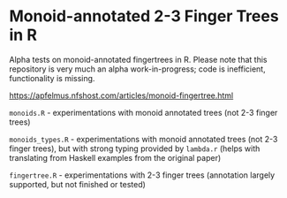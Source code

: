# Monoid-annotated 2-3 Finger Trees in R

Alpha tests on monoid-annotated fingertrees in R. Please note that this repository is very much an alpha work-in-progress; code is 
inefficient, functionality is missing. 

https://apfelmus.nfshost.com/articles/monoid-fingertree.html

`monoids.R` - experimentations with monoid annotated trees (not 2-3 finger trees)

`monoids_types.R` - experimentations with monoid annotated trees (not 2-3 finger trees), but with strong typing provided by `lambda.r` (helps with translating from Haskell examples from the original paper)

`fingertree.R` - experimentations with 2-3 finger trees (annotation largely supported, but not finished or tested)
